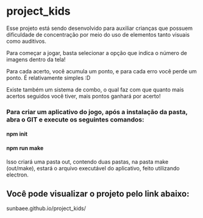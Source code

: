 # project_kids

Esse projeto está sendo desenvolvido para auxiliar crianças que possuem dificuldade de concentração por meio do uso de elementos tanto visuais como auditivos. 

Para começar a jogar, basta selecionar a opção que indica o número de imagens dentro da tela!

Para cada acerto, você acumula um ponto, e para cada erro você perde um ponto. É relativamente simples :D

Existe também um sistema de combo, o qual faz com que quanto mais acertos seguidos você tiver, mais pontos ganhará por acerto!

### Para criar um aplicativo do jogo, após a instalação da pasta, abra o GIT e execute os seguintes comandos:

#### npm init
#### npm run make

Isso criará uma pasta out, contendo duas pastas, na pasta make (out/make), estará o arquivo executável do aplicativo, feito utilizando electron.

## Você pode visualizar o projeto pelo link abaixo: 

sunbaee.github.io/project_kids/
